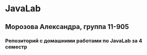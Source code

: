 # JavaLab
## Морозова Александра, группа 11-905 
### Репозиторий с домашними работами по JavaLab за 4 семестр
